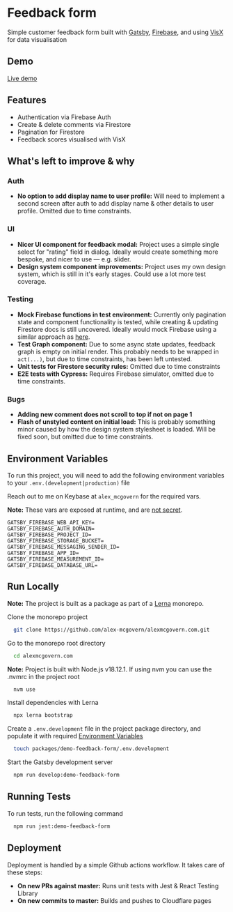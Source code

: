 # Feedback form

Simple customer feedback form built with [Gatsby](https://www.gatsbyjs.com/),
[Firebase](https://firebase.google.com/), and using
[VisX](https://airbnb.io/visx) for data visualisation

## Demo

[Live demo](https://feedback.alexmcgovern.com)

## Features

- Authentication via Firebase Auth
- Create & delete comments via Firestore
- Pagination for Firestore
- Feedback scores visualised with VisX

## What's left to improve & why

### Auth

- **No option to add display name to user profile:** Will need to implement a second screen after auth to add display name & other details to user profile. Omitted due to time constraints.

### UI

- **Nicer UI component for feedback modal:** Project uses a simple single select
  for "rating" field in dialog. Ideally would create something more bespoke, and
  nicer to use — e.g. slider.
- **Design system component improvements:** Project uses my own design system,
  which is still in it's early stages. Could use a lot more test coverage.

### Testing

- **Mock Firebase functions in test environment:** Currently only pagination
  state and component functionality is tested, while creating & updating
  Firestore docs is still uncovered. Ideally would mock Firebase using a similar
  approach as [here](https://www.npmjs.com/package/firestore-jest-mock).
- **Test Graph component:** Due to some async state updates, feedback graph is
  empty on initial render. This probably needs to be wrapped in `act(...)`, but
  due to time constraints, has been left untested.
- **Unit tests for Firestore security rules:** Omitted due to time constraints
- **E2E tests with Cypress:** Requires Firebase simulator, omitted due to time constraints.

### Bugs

- **Adding new comment does not scroll to top if not on page 1**
- **Flash of unstyled content on initial load:** This is probably something minor caused by how the design system stylesheet is loaded. Will be fixed soon, but omitted due to time constraints.

## Environment Variables

To run this project, you will need to add the following environment variables to
your `.env.(development|production)` file

Reach out to me on Keybase at `alex_mcgovern` for the required vars.

**Note:** These vars are exposed at runtime, and are
[not secret](https://firebase.google.com/docs/projects/api-keys).

```
GATSBY_FIREBASE_WEB_API_KEY=
GATSBY_FIREBASE_AUTH_DOMAIN=
GATSBY_FIREBASE_PROJECT_ID=
GATSBY_FIREBASE_STORAGE_BUCKET=
GATSBY_FIREBASE_MESSAGING_SENDER_ID=
GATSBY_FIREBASE_APP_ID=
GATSBY_FIREBASE_MEASUREMENT_ID=
GATSBY_FIREBASE_DATABASE_URL=

```

## Run Locally

**Note:** The project is built as a package as part of a
[Lerna](https://lerna.js.org/) monorepo.

Clone the monorepo project

```bash
  git clone https://github.com/alex-mcgovern/alexmcgovern.com.git
```

Go to the monorepo root directory

```bash
  cd alexmcgovern.com
```

**Note:** Project is built with Node.js v18.12.1. If using nvm you can use the .nvmrc in the project root

```bash
  nvm use
```

Install dependencies with Lerna

```bash
  npx lerna bootstrap
```

Create a `.env.development` file in the project package directory, and populate it with required [Environment Variables](#environment-variables)

```bash
  touch packages/demo-feedback-form/.env.development
```

Start the Gatsby development server

```bash
  npm run develop:demo-feedback-form
```

## Running Tests

To run tests, run the following command

```bash
  npm run jest:demo-feedback-form
```

## Deployment

Deployment is handled by a simple Github actions workflow. It takes care of
these steps:

- **On new PRs against master:** Runs unit tests with Jest & React Testing
  Library
- **On new commits to master:** Builds and pushes to Cloudflare pages
